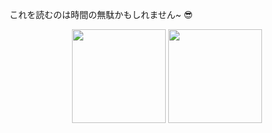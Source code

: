 これを読むのは時間の無駄かもしれません~ 😎
<p align= "center">
  <img height= "150" src="https://github-readme-stats.vercel.app/api?username=wwwx3&theme=react&show_icons=true&include_all_commits=true" />
  <img height= "150" src="https://github-readme-stats.vercel.app/api/top-langs/?username=wwwx3&theme=react&layout=compact" />
</p>
